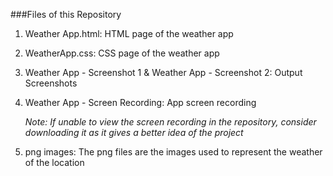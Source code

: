 ###Files of this Repository

1. Weather App.html: HTML page of the weather app
   
3. WeatherApp.css: CSS page of the weather app
   
5. Weather App - Screenshot 1 & Weather App - Screenshot 2: Output Screenshots
   
7. Weather App - Screen Recording: App screen recording
   
   _Note: If unable to view the screen recording in the repository, consider downloading it as it gives a better idea of the project_
   
9. png images: The png files are the images used to represent the weather of the location
